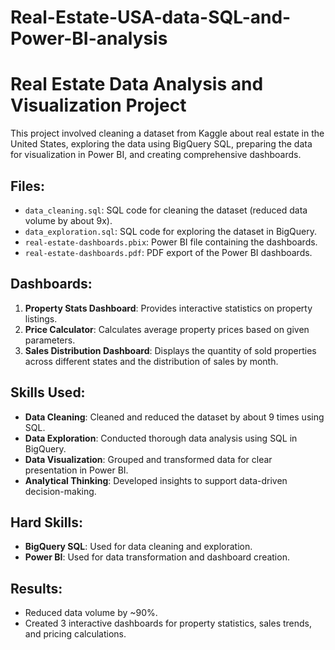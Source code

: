 # Real-Estate-USA-data-SQL-and-Power-BI-analysis

# Real Estate Data Analysis and Visualization Project

This project involved cleaning a dataset from Kaggle about real estate in the United States, exploring the data using BigQuery SQL, preparing the data for visualization in Power BI, and creating comprehensive dashboards.

## Files:
- `data_cleaning.sql`: SQL code for cleaning the dataset (reduced data volume by about 9x).
- `data_exploration.sql`: SQL code for exploring the dataset in BigQuery.
- `real-estate-dashboards.pbix`: Power BI file containing the dashboards.
- `real-estate-dashboards.pdf`: PDF export of the Power BI dashboards.

## Dashboards:
1. **Property Stats Dashboard**: Provides interactive statistics on property listings.
2. **Price Calculator**: Calculates average property prices based on given parameters.
3. **Sales Distribution Dashboard**: Displays the quantity of sold properties across different states and the distribution of sales by month.

## Skills Used:
- **Data Cleaning**: Cleaned and reduced the dataset by about 9 times using SQL.
- **Data Exploration**: Conducted thorough data analysis using SQL in BigQuery.
- **Data Visualization**: Grouped and transformed data for clear presentation in Power BI.
- **Analytical Thinking**: Developed insights to support data-driven decision-making.

## Hard Skills:
- **BigQuery SQL**: Used for data cleaning and exploration.
- **Power BI**: Used for data transformation and dashboard creation.

## Results:
- Reduced data volume by ~90%.
- Created 3 interactive dashboards for property statistics, sales trends, and pricing calculations.

